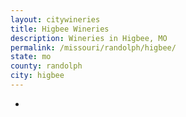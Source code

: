 ```yaml
---
layout: citywineries
title: Higbee Wineries
description: Wineries in Higbee, MO
permalink: /missouri/randolph/higbee/
state: mo
county: randolph
city: higbee
---
```

-
